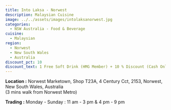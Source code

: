 ```yaml
---
title: Into Laksa - Norwest
description: Malaysian Cuisine
image: ../../assets/images/intolaksanorwest.jpg
categories:
  - NSW Australia - Food & Beverage
cuisine:
  - Malaysian
region:
  - Norwest
  - New South Wales
  - Australia
discount_pct: 10
discount_text: 1 Free Soft Drink (HMG Member) + 10 % Discount (Cash Only)
---
```

**Location :** Norwest Marketown, Shop T23A, 4 Century Cct, 2153, Norwest, New South Wales, Australia\
(3 mins walk from Norwest Metro)

**Trading :** Monday - Sunday : 11 am - 3 pm & 4 pm - 9 pm

